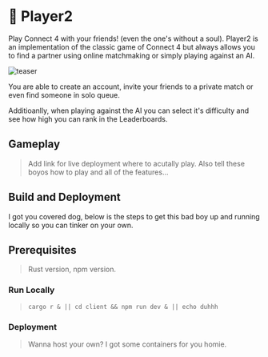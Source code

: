 # 🤖 Player2

Play Connect 4 with your friends! (even the one's without a soul). Player2 is an implementation of the classic game of Connect 4 but always allows you to find a partner using online matchmaking or simply playing against an AI.

![teaser]("./images/v1-screenshot.png")

You are able to create an account, invite your friends to a private match or even find someone in solo queue.

Additioanlly, when playing against the AI you can select it's difficulty and see how high you can rank in the Leaderboards.


## Gameplay

> Add link for live deployment where to acutally play.
> Also tell these boyos how to play and all of the features...

## Build and Deployment

I got you covered dog, below is the steps to get this bad boy up and running locally so you can tinker on your own.

## Prerequisites

> Rust version, npm version.

### Run Locally

> `cargo r & || cd client && npm run dev & || echo duhhh`

### Deployment

> Wanna host your own? I got some containers for you homie.


